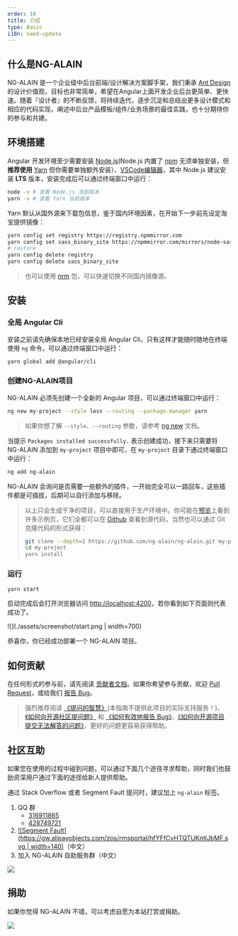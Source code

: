```yaml
---
order: 10
title: 介绍
type: Basic
i18n: need-update
---
```


## 什么是NG-ALAIN

NG-ALAIN 是一个企业级中后台前端/设计解决方案脚手架，我们秉承 [Ant Design](https://ant.design/) 的设计价值观，目标也非常简单，希望在Angular上面开发企业后台更简单、更快速。随着『设计者』的不断反馈，将持续迭代，逐步沉淀和总结出更多设计模式和相应的代码实现，阐述中后台产品模板/组件/业务场景的最佳实践，也十分期待你的参与和共建。

## 环境搭建

Angular 开发环境至少需要安装 [Node.js](https://nodejs.org/en/download/)(Node.js 内置了 [npm](https://www.npmjs.com/get-npm) 无须单独安装，但**推荐使用** [Yarn](https://yarnpkg.com/) 但你需要单独额外安装）、[VSCode编辑器](https://code.visualstudio.com/)，其中 Node.js 建议安装 **LTS** 版本，安装完成后可以通过终端窗口中运行：

```bash
node -v # 查看 Node.js 当前版本
yarn -v # 查看 Yarn 当前版本
```

Yarn 默认从国外源来下载包信息，鉴于国内环境因素，在开始下一步前先设定淘宝提供镜像：

```bash
yarn config set registry https://registry.npmmirror.com
yarn config set sass_binary_site https://npmmirror.com/mirrors/node-sass
# restore
yarn config delete registry
yarn config delete sass_binary_site
```

> 也可以使用 [nrm](https://www.npmjs.com/package/nrm) 包，可以快速切换不同国内镜像源。

## 安装

### 全局 Angular Cli

安装之前请先确保本地已经安装全局 Angular Cli，只有这样才能随时随地在终端使用 `ng` 命令，可以通过终端窗口中运行：

```bash
yarn global add @angular/cli
```

### 创建NG-ALAIN项目

NG-ALAIN 必须先创建一个全新的 Angular 项目，可以通过终端窗口中运行：

```bash
ng new my-project --style less --routing --package-manager yarn
```

> 如果你想了解 `--style`、`--routing` 参数，请参考 [ng new](https://angular.io/cli/new#options) 文档。

当提示 `Packages installed successfully.` 表示创建成功，接下来只需要将 NG-ALAIN 添加到 `my-project` 项目中即可，在 `my-project` 目录下通过终端窗口中运行：

```bash
ng add ng-alain
```

NG-ALAIN 会询问是否需要一些额外的插件，一开始完全可以一路回车，这些插件都是可插拔，后期可以自行添加与移除。

> 以上只会生成干净的项目，可以直接用于生产环境中。你可能在[预览](https://ng-alain.gitee.io/)上看到许多示例页，它们全都可以在 [Github](https://github.com/ng-alain/ng-alain) 查看到源代码，当然也可以通过 Git 克隆代码的形式获得：
> ```bash
> git clone --depth=1 https://github.com/ng-alain/ng-alain.git my-project
> cd my-project
> yarn install
> ```

### 运行

```bash
yarn start
```

启动完成后会打开浏览器访问 [http://localhost:4200](http://localhost:4200)，若你看到如下页面则代表成功了。

![](./assets/screenshot/start.png | width=700)

恭喜你，你已经成功部署一个 NG-ALAIN 项目。

## 如何贡献

在任何形式的参与前，请先阅读 [贡献者文档](/docs/contributing)。如果你希望参与贡献，欢迎 [Pull Request](https://github.com/ng-alain/ng-alain/pulls)，或给我们 [报告 Bug](https://github.com/ng-alain/ng-alain/issues)。

> 强烈推荐阅读 [《提问的智慧》](https://github.com/ryanhanwu/How-To-Ask-Questions-The-Smart-Way)(本指南不提供此项目的实际支持服务！)、[《如何向开源社区提问题》](https://github.com/seajs/seajs/issues/545) 和 [《如何有效地报告 Bug》](http://www.chiark.greenend.org.uk/%7Esgtatham/bugs-cn.html)、[《如何向开源项目提交无法解答的问题》](https://zhuanlan.zhihu.com/p/25795393)，更好的问题更容易获得帮助。

## 社区互助

如果您在使用的过程中碰到问题，可以通过下面几个途径寻求帮助，同时我们也鼓励资深用户通过下面的途径给新人提供帮助。

通过 Stack Overflow 或者 Segment Fault 提问时，建议加上 `ng-alain` 标签。

1. QQ 群
    - [316911865](//shang.qq.com/wpa/qunwpa?idkey=f5102185e4ecf8b641a176596aca3037a45d3452329f69cf3bc496877cd087ff)
    - [428749721](//shang.qq.com/wpa/qunwpa?idkey=06823e225199af79b0c5ba3bbc89756ee57c2b0cc2115e3f44cc19230db2b0c3)
2. [![Segment Fault](https://gw.alipayobjects.com/zos/rmsportal/hfYFfCvHTQTUKntlJbMF.svg | width=140)](https://segmentfault.com/t/ng-alain)（中文）
3. 加入 NG-ALAIN 自助服务群（中文）

![](./assets/qq-group.png)

## 捐助

如果你觉得 NG-ALAIN 不错，可以考虑自愿为本站打赏或捐助。

![](./assets/donate.png)
